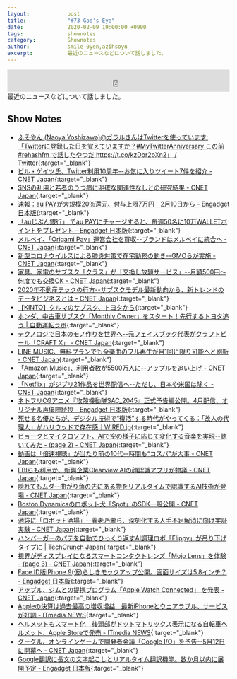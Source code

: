 ```yaml
---
layout:            post
title:             "#73 God's Eye"
date:              2020-02-09 19:00:00 +0900
tags:              shownotes
category:          Shownotes
author:            smile-0yen,azihsoyn
excerpt:           最近のニュースなどについて話しました。
---
```

<iframe width="100%" height="50" scrolling="no" frameborder="no" src="https://w.soundcloud.com/player/?url=https%3A//api.soundcloud.com/tracks/757672750&color=%23ff5500&auto_play=false&hide_related=false&show_comments=false&show_user=true&show_reposts=false&show_teaser=false&visual=false&show_artwork=false&default_height=75"></iframe>
最近のニュースなどについて話しました。

## Show Notes
- [ふそやん \(Naoya Yoshizawa\)@ガラルさんはTwitterを使っています: 「Twitterに登録した日を覚えていますか？\#MyTwitterAnniversary この前 \#rehashfm で話したやつだ https://t\.co/kzDbr2pXn2」 / Twitter](https://twitter.com/azihsoyn/status/1221793446974803969){:target="_blank"}
- [ビル・ゲイツ氏、Twitter利用10周年\-\-お気に入りツイート7件を紹介 \- CNET Japan](https://japan.cnet.com/article/35148436/){:target="_blank"}
- [SNSの利用と若者のうつ病に明確な関連性なしとの研究結果 \- CNET Japan](https://japan.cnet.com/article/35148249/){:target="_blank"}
- [速報：au PAYが大規模20％還元、付与上限7万円　2月10日から \- Engadget 日本版](https://japanese.engadget.com/jp-2020-01-27-au-pay-20-7-2-10.html){:target="_blank"}
- [「auじぶん銀行」 でau PAYにチャージすると、毎週50名に10万WALLETポイントをプレゼント \- Engadget 日本版](https://japanese.engadget.com/jp-2020-01-28-au-au-pay-50-10-wallet.html){:target="_blank"}
- [メルペイ、「Origami Pay」運営会社を買収\-\-ブランドはメルペイに統合へ \- CNET Japan](https://japan.cnet.com/article/35148398/){:target="_blank"}
- [新型コロナウイルスによる肺炎対策で在宅勤務の動き\-\-GMOらが実施 \- CNET Japan](https://japan.cnet.com/article/35148521/){:target="_blank"}
- [家具、家電のサブスク「クラス」が「交換し放題サービス」\-\-月額500円～何度でも交換OK \- CNET Japan](https://japan.cnet.com/article/35148532/){:target="_blank"}
- [2020年不動産テックの行方\-\-サブスクモデル最新動向から、新トレンドのデータビジネスとは \- CNET Japan](https://japan.cnet.com/article/35148342/){:target="_blank"}
- [【KINTO】クルマのサブスク、トヨタから](https://kinto-jp.com/){:target="_blank"}
- [ホンダ、中古車サブスク「Monthly Owner」をスタート！先行するトヨタ追う \| 自動運転ラボ](https://jidounten-lab.com/u_honda-monthly-owner){:target="_blank"}
- [テクノロジで日本のモノ作りを世界へ\-\-元フェイスブック代表がクラフトビール「CRAFT X」 \- CNET Japan](https://japan.cnet.com/article/35148526/){:target="_blank"}
- [LINE MUSIC、無料プランでも全楽曲のフル再生が月1回に限り可能へと刷新 \- CNET Japan](https://japan.cnet.com/article/35148269/){:target="_blank"}
- [「Amazon Music」、利用者数が5500万人に\-\-アップルを追い上げ \- CNET Japan](https://japan.cnet.com/article/35148368/){:target="_blank"}
- [「Netflix」がジブリ21作品を世界配信へ\-\-ただし、日本や米国は除く \- CNET Japan](https://japan.cnet.com/article/35148232/){:target="_blank"}
- [ネトフリCGアニメ『攻殻機動隊SAC\_2045』正式予告編公開。4月配信、オリジナル声優陣続投 \- Engadget 日本版](https://japanese.engadget.com/jp-2020-01-28-cg-sac-2045-4.html){:target="_blank"}
- [死せる名優たちが、デジタル技術で“復活”する時代がやってくる：「故人の代理人」がハリウッドで存在感｜WIRED\.jp](https://wired.jp/2020/01/26/messy-legal-fight-to-bring-celebrities-back-from-the-dead/){:target="_blank"}
- [ビョークとマイクロソフト、AIで空の様子に応じて変化する音楽を実現\-\-聴いてみた \- \(page 2\) \- CNET Japan](https://japan.cnet.com/article/35148347/2/){:target="_blank"}
- [動画は「倍速視聴」が当たり前の10代\-\-時間も“コスパ”が大事 \- CNET Japan](https://japan.cnet.com/article/35148371/){:target="_blank"}
- [FBIらも利用か、新興企業Clearview AIの顔認識アプリが物議 \- CNET Japan](https://japan.cnet.com/article/35148187/){:target="_blank"}
- [隠れてもムダ\-\-曲がり角の先にある物をリアルタイムで認識するAI技術が登場 \- CNET Japan](https://japan.cnet.com/article/35148399/){:target="_blank"}
- [Boston Dynamicsのロボット犬「Spot」のSDK一般公開 \- CNET Japan](https://japan.cnet.com/article/35148522/){:target="_blank"}
- [池袋に「ロボット酒場」\-\-養老乃瀧ら、深刻化する人手不足解消に向け実証実験 \- CNET Japan](https://japan.cnet.com/article/35148410/){:target="_blank"}
- [ハンバーガーのパテを自動でひっくり返すAI調理ロボ「Flippy」が吊り下げタイプに \| TechCrunch Japan](https://jp.techcrunch.com/2020/01/29/2020-01-28-the-robotic-fry-cook-flippy-is-getting-a-new-look/){:target="_blank"}
- [視界がディスプレイになるスマートコンタクトレンズ「Mojo Lens」を体験 \- \(page 3\) \- CNET Japan](https://japan.cnet.com/article/35148230/3/){:target="_blank"}
- [Face ID版iPhone 9\(仮\)らしきモックアップ公開。画面サイズは5\.8インチ？ \- Engadget 日本版](https://japanese.engadget.com/jp-2020-01-27-face-id-iphone-9-5-8.html){:target="_blank"}
- [アップル、ジムとの提携プログラム「Apple Watch Connected」 を発表 \- CNET Japan](https://japan.cnet.com/article/35148413/){:target="_blank"}
- [Appleの決算は過去最高の増収増益　最新iPhoneとウェアラブル、サービスが好調 \- ITmedia NEWS](https://www.itmedia.co.jp/news/articles/2001/29/news055.html){:target="_blank"}
- [ヘルメットもスマート化　後頭部がドットマトリックス表示になる自転車ヘルメット、Apple Storeで発売 \- ITmedia NEWS](https://www.itmedia.co.jp/news/articles/2001/27/news054.html){:target="_blank"}
- [グーグル、オンラインゲームで開発者会議「Google I/O」を予告\-\-5月12日に開幕へ \- CNET Japan](https://japan.cnet.com/article/35148412/){:target="_blank"}
- [Google翻訳に長文の文字起こしとリアルタイム翻訳機能。数か月以内に展開予定 \- Engadget 日本版](https://japanese.engadget.com/jp-2020-01-29-google.html){:target="_blank"}
